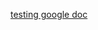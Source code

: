 [testing google doc](https://docs.google.com/document/d/19WNYGlynIK2VsIE-MbJ-d8vnm0iZVWMgmkn7NH7a-U/edit?usp=sharing)
